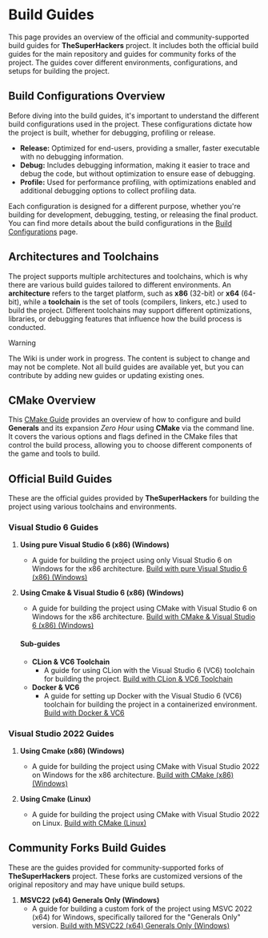 # Build Guides

This page provides an overview of the official and community-supported build guides for **TheSuperHackers** project. It
includes both the official build guides for the main repository and guides for community forks of the project. The
guides cover different environments, configurations, and setups for building the project.

## Build Configurations Overview

Before diving into the build guides, it's important to understand the different build configurations used in the
project. These configurations dictate how the project is built, whether for debugging, profiling or release.

- **Release:** Optimized for end-users, providing a smaller, faster executable with no debugging information.
- **Debug:** Includes debugging information, making it easier to trace and debug the code, but without optimization to
  ensure ease of debugging.
- **Profile:** Used for performance profiling, with optimizations enabled and additional debugging options to collect
  profiling data.

Each configuration is designed for a different purpose, whether you're building for development, debugging, testing, or
releasing the final product. You can find more details about the build configurations in
the [Build Configurations](build_configuration) page.

## Architectures and Toolchains

The project supports multiple architectures and toolchains, which is why there are various build guides tailored to
different environments. An **architecture** refers to the target platform, such as **x86** (32-bit) or **x64** (64-bit),
while a **toolchain** is the set of tools (compilers, linkers, etc.) used to build the project. Different toolchains may
support different optimizations, libraries, or debugging features that influence how the build process is conducted.

> [!WARNING]
> The Wiki is under work in progress. The content is subject to change and may not be complete.
> Not all build guides are available yet, but you can contribute by adding new guides or updating existing ones.

## CMake Overview

This [CMake Guide](cmake_guide) provides an overview of how to configure and build **Generals** and its expansion
*Zero Hour* using **CMake** via the command line. It covers the various options and flags defined in the CMake files that
control the build process, allowing you to choose different components of the game and tools to build.

## Official Build Guides

These are the official guides provided by **TheSuperHackers** for building the project using various toolchains and
environments.

### **Visual Studio 6 Guides**

1. **Using pure Visual Studio 6 (x86) (Windows)**
    - A guide for building the project using only Visual Studio 6 on Windows for the x86 architecture.
      [Build with pure Visual Studio 6 (x86) (Windows)](build_with_ea_msvc6)

2. **Using Cmake & Visual Studio 6 (x86) (Windows)**
    - A guide for building the project using CMake with Visual Studio 6 on Windows for the x86 architecture.
      [Build with CMake & Visual Studio 6 (x86) (Windows)](build_with_msvc6)

   #### Sub-guides
  
    - **CLion & VC6 Toolchain**
        - A guide for using CLion with the Visual Studio 6 (VC6) toolchain for building the project.
         [Build with CLion & VC6 Toolchain](build_with_clion_vc6_toolchain)
    - **Docker & VC6**
        - A guide for setting up Docker with the Visual Studio 6 (VC6) toolchain for building the project in a
          containerized environment.
         [Build with Docker & VC6](build_with_msvc6_on_docker)

### **Visual Studio 2022 Guides**

1. **Using Cmake (x86) (Windows)**
    - A guide for building the project using CMake with Visual Studio 2022 on Windows for the x86 architecture.
      [Build with CMake (x86) (Windows)](build_with_msvc22)

2. **Using Cmake (Linux)**
    - A guide for building the project using CMake with Visual Studio 2022 on Linux.
      [Build with CMake (Linux)](build_with_msvc22_linux)

## Community Forks Build Guides

These are the guides provided for community-supported forks of **TheSuperHackers** project. These forks are customized
versions of the original repository and may have unique build setups.

1. **MSVC22 (x64) Generals Only (Windows)**
    - A guide for building a custom fork of the project using MSVC 2022 (x64) for Windows, specifically tailored for
      the "Generals Only" version.
      [Build with MSVC22 (x64) Generals Only (Windows)](build_with_msvc22_x64_jmarshall2323)
